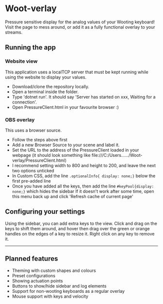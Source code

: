 # Woot-verlay
Pressure sensitive display for the analog values of your Wooting keyboard! Visit the page to mess around, or add it as a fully functional overlay to your streams.

## Running the app
### Website view
This application uses a localTCP server that must be kept running while using the website to display your values.
- Download/clone the repository locally.
- Open a terminal inside the folder.
- Type 'dotnet run'. It should say 'Server has started on xxx, Waiting for a connection'.
- Open PressureClient.html in your favourite browser :)

### OBS overlay
This uses a browser source.
- Follow the steps above first
- Add a new Browser Source to your scene and label it.
- Set the URL to the address of the PressureClient loaded in your webpage (it should look something like file:///C:/Users....../Woot-verlay/PressureClient.html)
- I recommend setting width to 800 and height to 200, and leave the next two options unticked
- In Custom CSS, add the line `.optionalInfo{ display: none;}` below the first pre-added line
- Once you have added all the keys, then add the line `#keyPool{display: none;}` which hides the sidebar
If it doesn't work after some time, open this menu back up and click 'Refresh cache of current page'

## Configuring your settings
Using the sidebar, you can add extra keys to the view. 
Click and drag on the keys to shift them around, and hover then drag over the green or orange handles on the edges of a key to resize it.
Right click on any key to remove it.



---

## Planned features
- Theming with custom shapes and colours
- Preset configurations
- Showing actuation points
- Buttons to show/hide sidebar and log elements
- Support for non-wooting keyboards as a regular overlay
- Mouse support with keys and velocity




